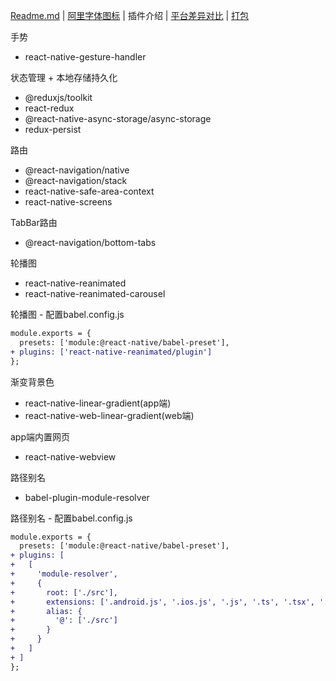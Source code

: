 [Readme.md](../README.md) | [阿里字体图标](./iconfont.md) | 插件介绍 | [平台差异对比](./difference.md) | [打包](./release.md) 

手势

* react-native-gesture-handler

状态管理 + 本地存储持久化

* @reduxjs/toolkit
* react-redux
* @react-native-async-storage/async-storage
* redux-persist

路由

* @react-navigation/native
* @react-navigation/stack
* react-native-safe-area-context
* react-native-screens

TabBar路由

* @react-navigation/bottom-tabs

轮播图

* react-native-reanimated
* react-native-reanimated-carousel

轮播图 - 配置babel.config.js

```diff
module.exports = {
  presets: ['module:@react-native/babel-preset'],
+ plugins: ['react-native-reanimated/plugin']
};
```

渐变背景色

* react-native-linear-gradient(app端)
* react-native-web-linear-gradient(web端)

app端内置网页

* react-native-webview

路径别名

* babel-plugin-module-resolver

路径别名 - 配置babel.config.js

```diff
module.exports = {
  presets: ['module:@react-native/babel-preset'],
+ plugins: [
+   [
+     'module-resolver',
+     {
+       root: ['./src'],
+       extensions: ['.android.js', '.ios.js', '.js', '.ts', '.tsx', '.json'],
+       alias: {
+         '@': ['./src']
+       }
+     }
+   ]
+ ]
};
```
